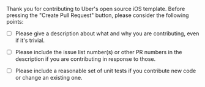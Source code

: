 Thank you for contributing to Uber's open source iOS template. Before pressing the "Create Pull Request" button, please consider the following points: 

  - [ ] Please give a description about what and why you are contributing, even if it's trivial.

  - [ ] Please include the issue list number(s) or other PR numbers in the description if you are contributing in response to those.

  - [ ] Please include a reasonable set of unit tests if you contribute new code or change an existing one.
